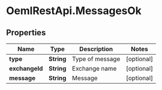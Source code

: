 # OemlRestApi.MessagesOk

## Properties

Name | Type | Description | Notes
------------ | ------------- | ------------- | -------------
**type** | **String** | Type of message | [optional] 
**exchangeId** | **String** | Exchange name | [optional] 
**message** | **String** | Message | [optional] 


